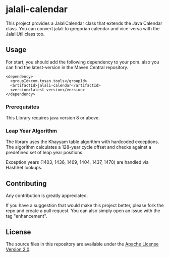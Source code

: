 # jalali-calendar

This project provides a JalaliCalendar class that extends the Java Calendar class.
You can convert jalali to gregorian calendar and vice-versa with the JalaliUtil class too.

## Usage

For start, you should add the following dependency to your pom. 
also you can find the latest-version in the Maven Central repository.

```
<dependency>
  <groupId>com.tosan.tools</groupId>
  <artifactId>jalali-calendar</artifactId>
  <version>latest-version</version>
</dependency>
```

### Prerequisites

This Library requires java version 8 or above.

### Leap Year Algorithm
The library uses the Khayyam table algorithm with hardcoded exceptions.
The algorithm calculates a 128-year cycle offset and checks against a predefined set of leap year positions.

Exception years (1403, 1436, 1469, 1404, 1437, 1470) are handled via HashSet lookups.

## Contributing

Any contribution is greatly appreciated.

If you have a suggestion that would make this project better, please fork the repo and create a pull request.
You can also simply open an issue with the tag "enhancement".

## License

The source files in this repository are available under the [Apache License Version 2.0](./LICENSE.txt).
